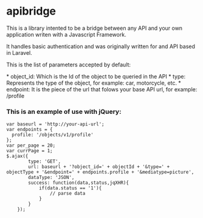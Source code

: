 # apibridge
<p>This is a library intented to be a bridge between any API and your own application writen with a Javascript Framework.</P>  
<p>It handles basic authentication and was originally written for and API based in Laravel.</p>  
<p>This is the list of parameters accepted by default:</p>
* object_id: Which is the Id of the object to be queried in the API
* type: Represents the type of the object, for example: car, motorcycle, etc.
* endpoint: It is the piece of the url that folows your base API url, for example: /profile  


### This is an example of use with jQuery:
    var baseurl = 'http://your-api-url';  
    var endpoints = {  
      profile: '/objects/v1/profile'  
    };  
    var per_page = 20;  
    var currPage = 1;  
    $.ajax({  
		    type: 'GET',  
		    url: baseurl + '?object_id=' + objectId + '&type=' + objectType + '&endpoint=' + endpoints.profile + '&mediatype=picture',  
		    dataType: 'JSON',  
		    success: function(data,status,jqXHR){  
			    if(data.status == '1'){  
				    // parse data  
			    }  
		    }  
	    });  
